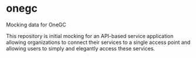 # onegc
Mocking data for OneGC

This repository is initial mocking for an API-based service application allowing organizations to connect their services to a single access point and allowing users to simply and elegantly access these services.
